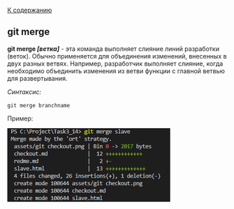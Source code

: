 [К содержанию](./redme.md)
## git merge
**git merge *[ветка]*** - эта команда выполняет слияние линий разработки (веток). Обычно применяется для объединения изменений, внесенных в двух разных ветвях. Например, разработчик выполняет слияние, когда необходимо объединить изменения из ветви функции с главной ветвью для развертывания.

_Синтаксис:_
```
git merge branchname
```

Пример:

![git merge.png](./assets/git%20merge.png)